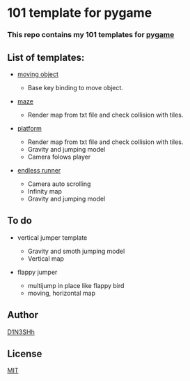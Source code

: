 # 101 template for pygame

### This repo contains my 101 templates for [pygame](https://github.com/pygame/pygame)


## List of templates:
* [moving object](https://github.com/I-Z-P/pygame-template/blob/master/moving_object)
    - Base key binding to move object.

* [maze](https://github.com/I-Z-P/pygame-template/blob/master/maze)
    - Render map from txt file and check collision with tiles.

* [platform](https://github.com/I-Z-P/pygame-template/blob/master/platform)
    - Render map from txt file and check collision with tiles.
    - Gravity and jumping model
    - Camera folows player

* [endless runner](https://github.com/I-Z-P/pygame-template/blob/master/endless_runner)
    - Camera auto scrolling
    - Infinity map
    - Gravity and jumping model


## To do
* vertical jumper template
    - Gravity and smoth jumping model
    - Vertical map

* flappy jumper
    - multijump in place like flappy bird
    - moving, horizontal map


## Author
[D1N3SHh](https://github.com/D1N3SHh)


## License
[MIT](https://github.com/D1N3SHh/pygame-template/blob/master/LICENSE)

